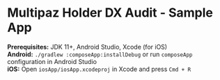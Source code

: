 # Multipaz Holder DX Audit - Sample App

**Prerequisites:** JDK 11+, Android Studio, Xcode (for iOS)  
**Android:** `./gradlew :composeApp:installDebug` or run `composeApp` configuration in Android
Studio  
**iOS:** Open `iosApp/iosApp.xcodeproj` in Xcode and press `Cmd + R`